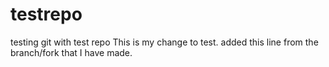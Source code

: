 # testrepo
testing git with test repo
This is my change to test.
added this line from the branch/fork that I have made.
